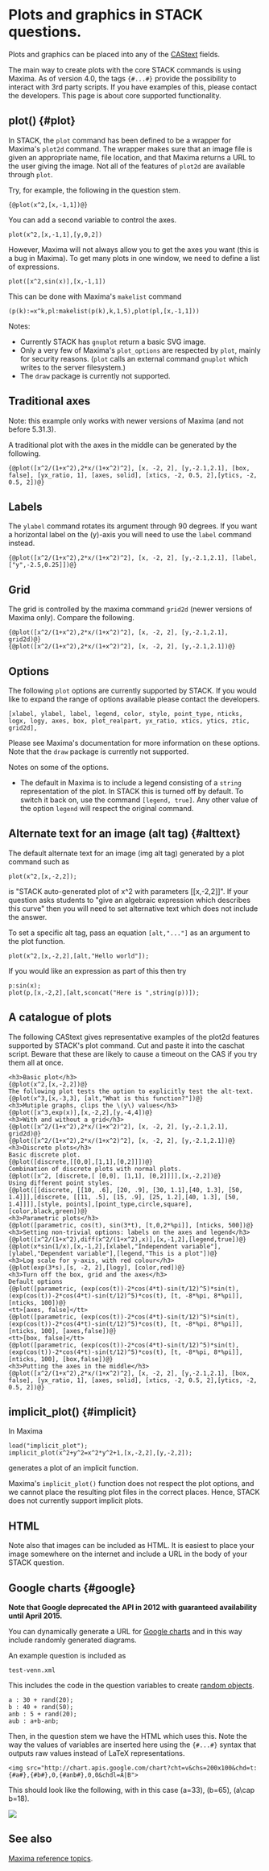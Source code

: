# Plots and graphics in STACK questions.

Plots and graphics can be placed into any of the [CAStext](../Authoring/CASText.md) fields.

The main way to create plots with the core STACK commands is using Maxima.  As of version 4.0, the tags `{#...#}` provide the possibility to interact with 3rd party scripts.  If you have examples of this, please contact the developers.  This page is about core supported functionality.

## plot() {#plot}

In STACK, the `plot` command has been defined to be a wrapper for Maxima's `plot2d` command.  The wrapper makes sure that an image file is given an appropriate name, file location, and that Maxima returns a URL to the user giving the image.  Not all of the features of `plot2d` are available through `plot`.  

Try, for example, the following in the question stem.

    {@plot(x^2,[x,-1,1])@}

You can add a second variable to control the axes.

    plot(x^2,[x,-1,1],[y,0,2])

However, Maxima will not always allow you to get the axes you want (this is a bug in Maxima). To get many plots in one window, we need to define a list of expressions.

    plot([x^2,sin(x)],[x,-1,1])

This can be done with Maxima's `makelist` command

    (p(k):=x^k,pl:makelist(p(k),k,1,5),plot(pl,[x,-1,1]))

Notes:

* Currently STACK has `gnuplot` return a basic SVG image.
* Only a very few of Maxima's `plot_options` are respected by `plot`, mainly for security reasons.  (`plot` calls an external command `gnuplot` which writes to the server filesystem.)
* The `draw` package is currently not supported.

## Traditional axes

Note: this example only works with newer versions of Maxima (and not before 5.31.3).

A traditional plot with the axes in the middle can be generated by the following.

    {@plot([x^2/(1+x^2),2*x/(1+x^2)^2], [x, -2, 2], [y,-2.1,2.1], [box, false], [yx_ratio, 1], [axes, solid], [xtics, -2, 0.5, 2],[ytics, -2, 0.5, 2])@}

## Labels

The `ylabel` command rotates its argument through 90 degrees.  If you want a horizontal label on the \(y\)-axis you will need to use the `label` command instead.

    {@plot([x^2/(1+x^2),2*x/(1+x^2)^2], [x, -2, 2], [y,-2.1,2.1], [label,["y",-2.5,0.25]])@}

## Grid

The grid is controlled by the maxima command `grid2d` (newer versions of Maxima only).  Compare the following.

    {@plot([x^2/(1+x^2),2*x/(1+x^2)^2], [x, -2, 2], [y,-2.1,2.1], grid2d)@}
    {@plot([x^2/(1+x^2),2*x/(1+x^2)^2], [x, -2, 2], [y,-2.1,2.1])@}

## Options

The following `plot` options are currently supported by STACK.   If you would like to expand the range of options available please contact the developers.

    [xlabel, ylabel, label, legend, color, style, point_type, nticks, logx, logy, axes, box, plot_realpart, yx_ratio, xtics, ytics, ztic, grid2d],

Please see Maxima's documentation for more information on these options.  Note that the `draw` package is currently not supported.

Notes on some of the options.

* The default in Maxima is to include a legend consisting of a `string` representation of the plot.  In STACK this is turned off by default.  To switch it back on, use the command `[legend, true]`.  Any other value of the option `legend` will respect the original command.

## Alternate text for an image (alt tag) {#alttext}

The default alternate text for an image (img alt tag) generated by a plot command such as

    plot(x^2,[x,-2,2]);

is "STACK auto-generated plot of x^2 with parameters [[x,-2,2]]".  If your question asks students to "give an algebraic expression which describes this curve" then you will need to set alternative text which does not include the answer.

To set a specific alt tag, pass an equation `[alt,"..."]` as an argument to the plot function.

    plot(x^2,[x,-2,2],[alt,"Hello world"]);

If you would like an expression as part of this then try

    p:sin(x);
    plot(p,[x,-2,2],[alt,sconcat("Here is ",string(p))]);

## A catalogue of plots

The following CAStext gives representative examples of the plot2d features supported by STACK's plot command.  Cut and paste it into the caschat script.  Beware that these are likely to cause a timeout on the CAS if you try them all at once.

    <h3>Basic plot</h3>
    {@plot(x^2,[x,-2,2])@}
    The following plot tests the option to explicitly test the alt-text.
    {@plot(x^3,[x,-3,3], [alt,"What is this function?"])@}
    <h3>Mutiple graphs, clips the \(y\) values</h3>
    {@plot([x^3,exp(x)],[x,-2,2],[y,-4,4])@}
    <h3>With and without a grid</h3>
    {@plot([x^2/(1+x^2),2*x/(1+x^2)^2], [x, -2, 2], [y,-2.1,2.1], grid2d)@}
    {@plot([x^2/(1+x^2),2*x/(1+x^2)^2], [x, -2, 2], [y,-2.1,2.1])@}
    <h3>Discrete plots</h3>
    Basic discrete plot.
    {@plot([discrete,[[0,0],[1,1],[0,2]]])@}
    Combination of discrete plots with normal plots.
    {@plot([x^2, [discrete,[ [0,0], [1,1], [0,2]]]],[x,-2,2])@}
    Using different point styles.
    {@plot([[discrete, [[10, .6], [20, .9], [30, 1.1],[40, 1.3], [50, 1.4]]],[discrete, [[11, .5], [15, .9], [25, 1.2],[40, 1.3], [50, 1.4]]]],[style, points],[point_type,circle,square],[color,black,green])@}
    <h3>Parametric plots</h3>
    {@plot([parametric, cos(t), sin(3*t), [t,0,2*%pi]], [nticks, 500])@}
    <h3>Setting non-trivial options: labels on the axes and legend</h3>
    {@plot([x^2/(1+x^2),diff(x^2/(1+x^2),x)],[x,-1,2],[legend,true])@}
    {@plot(x*sin(1/x),[x,-1,2],[xlabel,"Independent variable"],[ylabel,"Dependent variable"],[legend,"This is a plot"])@}
    <h3>Log scale for y-axis, with red colour</h3>
    {@plot(exp(3*s),[s, -2, 2],[logy], [color,red])@}
    <h3>Turn off the box, grid and the axes</h3>
    Default options
    {@plot([parametric, (exp(cos(t))-2*cos(4*t)-sin(t/12)^5)*sin(t), (exp(cos(t))-2*cos(4*t)-sin(t/12)^5)*cos(t), [t, -8*%pi, 8*%pi]], [nticks, 100])@}
    <tt>[axes, false]</tt>
    {@plot([parametric, (exp(cos(t))-2*cos(4*t)-sin(t/12)^5)*sin(t), (exp(cos(t))-2*cos(4*t)-sin(t/12)^5)*cos(t), [t, -8*%pi, 8*%pi]], [nticks, 100], [axes,false])@}
    <tt>[box, false]</tt>
    {@plot([parametric, (exp(cos(t))-2*cos(4*t)-sin(t/12)^5)*sin(t), (exp(cos(t))-2*cos(4*t)-sin(t/12)^5)*cos(t), [t, -8*%pi, 8*%pi]], [nticks, 100], [box,false])@}
    <h3>Putting the axes in the middle</h3>
    {@plot([x^2/(1+x^2),2*x/(1+x^2)^2], [x, -2, 2], [y,-2.1,2.1], [box, false], [yx_ratio, 1], [axes, solid], [xtics, -2, 0.5, 2],[ytics, -2, 0.5, 2])@}


## implicit_plot()  {#implicit}

In Maxima

    load("implicit_plot");
    implicit_plot(x^2+y^2=x^2*y^2+1,[x,-2,2],[y,-2,2]);

generates a plot of an implicit function.

Maxima's `implicit_plot()` function does not respect the plot options, and we cannot place the resulting plot files in the correct places.
Hence, STACK does not currently support implicit plots.


## HTML

Note also that images can be included as HTML.  It is easiest to place your image somewhere on the internet and include a URL in the body of your STACK question.

## Google charts  {#google}

__Note that Google deprecated the API in 2012 with guaranteed availability until April 2015.__

You can dynamically generate a URL for
[Google charts](http://code.google.com/apis/chart/) and in this way include randomly generated diagrams.

An example question is included as

    test-venn.xml

This includes the code in the question variables to create [random objects](Random.md#rand).

    a : 30 + rand(20);
    b : 40 + rand(50);
    anb : 5 + rand(20);
    aub : a+b-anb;

Then, in the question stem we have the HTML which uses this.  Note the way the values of variables are inserted here using the `{#...#}` syntax that outputs raw values instead of LaTeX representations.

    <img src="http://chart.apis.google.com/chart?cht=v&chs=200x100&chd=t:{#a#},{#b#},0,{#anb#},0,0&chdl=A|B">

This should look like the following, with in this case \(a=33\), \(b=65\), \(a\cap b=18\).

<img src="http://chart.apis.google.com/chart?cht=v&chs=200x100&chd=t:33,65,0,18,0,0&chdl=A|B">


## See also

[Maxima reference topics](index.md#reference).
